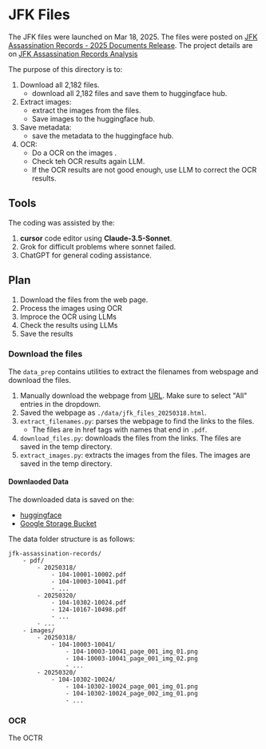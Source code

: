 # JFK Files

The JFK files were launched on Mar 18, 2025. The files were posted on
[JFK Assassination Records - 2025 Documents Release](https://www.archives.gov/research/jfk/release-2025).
The project details are on [JFK Assassination Records Analysis](https://docs.google.com/document/d/1zvEYoMBZEyy1ABDUnuSLDPGfOWRKW0euB-CbaC4uUXA/edit?usp=sharing)

The purpose of this directory is to:
1. Download all 2,182 files.
	- download all 2,182 files and save them to huggingface hub.
2. Extract images:
	- extract the images from the files.
	- Save images to the huggingface hub.
4. Save metadata:
	- save the metadata to the huggingface hub.
5. OCR:
	- Do a OCR on the images .
	- Check teh OCR results again LLM.
	- If the OCR results are not good enough, use LLM to correct the OCR results.

## Tools
The coding was assisted by the:
1. __cursor__ code editor using __Claude-3.5-Sonnet__.
2. Grok for difficult problems where sonnet failed.
3. ChatGPT for general coding assistance.

## Plan

1. Download the files from the web page.
2. Process the images using OCR
3. Improce the OCR using LLMs
4. Check the results using LLMs
5. Save the results

### Download the files
The `data_prep` contains utilities to extract the filenames from webspage and download the files.

1. Manually download the webpage from [URL](https://www.archives.gov/research/jfk/release-2025). Make sure to select "All" entries in the dropdown.
2. Saved the webpage as `./data/jfk_files_20250318.html`.
3. `extract_filenames.py`: parses the webpage to find the links to the files.
    - The files are in href tags with names that end in `.pdf`.
4. `download_files.py`: downloads the files from the links. The files are saved in the temp directory.
5. `extract_images.py`: extracts the images from the files. The images are saved in the temp directory.


#### Downlaoded Data

The downloaded data is saved on the:
- [huggingface](https://huggingface.co/datasets/opendriod/jfk-assassination-records)
- [Google Storage Bucket](https://storage.googleapis.com/jfk-assassination-records)

The data folder structure is as follows:

```
jfk-assassination-records/
    - pdf/
        - 20250318/
            - 104-10001-10002.pdf
            - 104-10003-10041.pdf
            - ...
        - 20250320/
            - 104-10302-10024.pdf
            - 124-10167-10498.pdf
            - ...
		- ...
    - images/
        - 20250318/
            - 104-10003-10041/
                - 104-10003-10041_page_001_img_01.png
                - 104-10003-10041_page_001_img_02.png
                - ...
        - 20250320/
            - 104-10302-10024/
                - 104-10302-10024_page_001_img_01.png
                - 104-10302-10024_page_002_img_01.png
                - ...
```

### OCR
The OCTR
